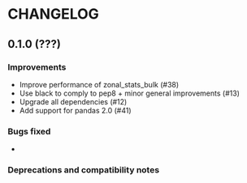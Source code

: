 # CHANGELOG

## 0.1.0 (???)

### Improvements

- Improve performance of zonal_stats_bulk (#38)
- Use black to comply to pep8 + minor general improvements (#13)
- Upgrade all dependencies (#12)
- Add support for pandas 2.0 (#41)

### Bugs fixed

- 

### Deprecations and compatibility notes

